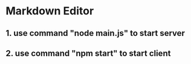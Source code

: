 # Markdown Editor
## 1. use command "node main.js" to start server
## 2. use command "npm start" to start client

